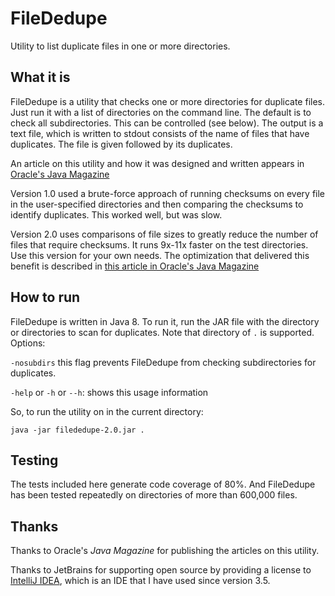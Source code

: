 # FileDedupe
Utility to list duplicate files in one or more directories. 

## What it is

FileDedupe is a utility that checks one or more directories for duplicate files. Just run it with a list of directories on the command line. The default is to check all subdirectories. This can be controlled (see below). The output is a text file, which is written to stdout consists of the name of files that have duplicates. The file is given followed by its duplicates.

An article on this utility and how it was designed and written appears in [Oracle's Java Magazine](https://blogs.oracle.com/javamagazine/the-joy-of-writing-command-line-utilities-finding-duplicate-files-part-1)

Version 1.0 used a brute-force approach of running checksums on every file in the user-specified directories and then comparing the checksums to identify duplicates. This worked well, but was slow. 

Version 2.0 uses comparisons of file sizes to greatly reduce the number of files that require checksums. It runs 9x-11x faster on the test directories. Use this version for your own needs. The optimization that delivered this benefit is described in [this article in Oracle's Java Magazine](https://blogs.oracle.com/javamagazine/the-joy-of-writing-command-line-utilities-part-2-the-souped-up-way-to-find-duplicate-files)

## How to run
FileDedupe is written in Java 8. To run it, run the JAR file with the directory or directories to scan for duplicates. Note that directory of `.` is supported.
Options:

`-nosubdirs` this flag prevents FileDedupe from checking subdirectories for duplicates.

`-help` or `-h` or `--h`: shows this usage information

So, to run the utility on in the current directory:

`java -jar filededupe-2.0.jar .`

## Testing
The tests included here generate code coverage of 80%. And FileDedupe has been tested repeatedly on directories of more than 600,000 files. 

## Thanks
Thanks to Oracle's _Java Magazine_ for publishing the articles on this utility. 

Thanks to JetBrains for supporting open source by providing a license to [IntelliJ IDEA](https://www.jetbrains.com/idea/), which is an IDE that I have used since version 3.5.


